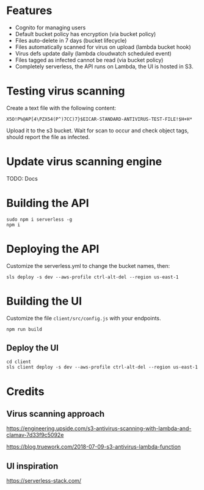 # Features

- Cognito for managing users
- Default bucket policy has encryption (via bucket policy)
- Files auto-delete in 7 days (bucket lifecycle)
- Files automatically scanned for virus on upload (lambda bucket hook)
- Virus defs update daily (lambda cloudwatch scheduled event)
- Files tagged as infected cannot be read (via bucket policy)
- Completely serverless, the API runs on Lambda, the UI is hosted in S3.

# Testing virus scanning

Create a text file with the following content:

```
X5O!P%@AP[4\PZX54(P^)7CC)7}$EICAR-STANDARD-ANTIVIRUS-TEST-FILE!$H+H*
```

Upload it to the s3 bucket. Wait for scan to occur and check object tags, should report the file as infected.

# Update virus scanning engine

TODO: Docs

# Building the API

```
sudo npm i serverless -g
npm i
```

# Deploying the API

Customize the serverless.yml to change the bucket names, then:

```
sls deploy -s dev --aws-profile ctrl-alt-del --region us-east-1
```

# Building the UI

Customize the file `client/src/config.js` with your endpoints.

```
npm run build
```

## Deploy the UI

```
cd client
sls client deploy -s dev --aws-profile ctrl-alt-del --region us-east-1
```

# Credits

## Virus scanning approach

https://engineering.upside.com/s3-antivirus-scanning-with-lambda-and-clamav-7d33f9c5092e

https://blog.truework.com/2018-07-09-s3-antivirus-lambda-function

## UI inspiration

https://serverless-stack.com/
